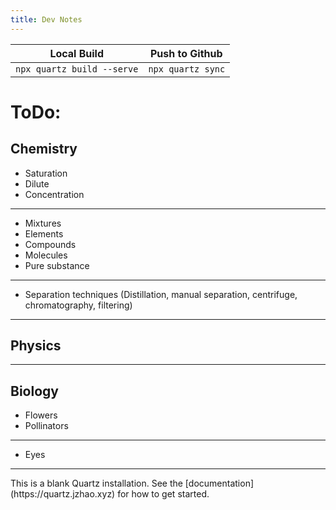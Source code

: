 ```yaml
---
title: Dev Notes
---
```


| Local Build                | Push to Github    |
| -------------------------- | ----------------- |
| `npx quartz build --serve` | `npx quartz sync` |
# ToDo:
## Chemistry
- Saturation
- Dilute
- Concentration
<hr>

- Mixtures
- Elements
- Compounds
- Molecules
- Pure substance
<hr>

- Separation techniques (Distillation, manual separation, centrifuge, chromatography, filtering)
<hr>

## Physics

<hr>

## Biology

- Flowers
- Pollinators

<hr>

- Eyes

<hr>
This is a blank Quartz installation.
See the [documentation](https://quartz.jzhao.xyz) for how to get started.

